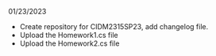 01/23/2023
- Create repository for CIDM2315SP23, add changelog file.
- Upload the Homework1.cs file
- Upload the Homework2.cs file
